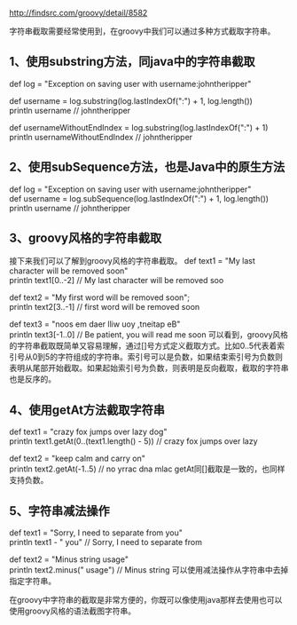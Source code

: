 http://findsrc.com/groovy/detail/8582

字符串截取需要经常使用到，在groovy中我们可以通过多种方式截取字符串。

## 1、使用substring方法，同java中的字符串截取
def log = "Exception on saving user with username:johntheripper"  
   
def username = log.substring(log.lastIndexOf(":") + 1, log.length())    
println username // johntheripper   
  
def usernameWithoutEndIndex = log.substring(log.lastIndexOf(":") + 1)    
println usernameWithoutEndIndex // johntheripper

## 2、使用subSequence方法，也是Java中的原生方法
def log = "Exception on saving user with username:johntheripper"    
def username = log.subSequence(log.lastIndexOf(":") + 1, log.length())    
println username // johntheripper

## 3、groovy风格的字符串截取
接下来我们可以了解到groovy风格的字符串截取。
def text1 = "My last character will be removed soon"    
println text1[0..-2] // My last character will be removed soo   
  
def text2 = "My first word will be removed soon";    
println text2[3..-1] // first word will be removed soon   
  
def text3 = "noos em daer lliw uoy ,tneitap eB"    
println text3[-1..0] // Be patient, you will read me soon
可以看到，groovy风格的字符串截取既简单又容易理解，通过[]号方式定义截取方式。比如0..5代表着索引号从0到5的字符组成的字符串。索引号可以是负数，如果结束索引号为负数则表明从尾部开始截取。如果起始索引号为负数，则表明是反向截取，截取的字符串也是反序的。

## 4、使用getAt方法截取字符串
def text1 = "crazy fox jumps over lazy dog"    
println text1.getAt(0..(text1.length() - 5)) // crazy fox jumps over lazy  
    
def text2 = "keep calm and carry on"    
println text2.getAt(-1..5) // no yrrac dna mlac
getAt同[]截取是一致的，也同样支持负数。

## 5、字符串减法操作
def text1 = "Sorry, I need to separate from you"    
println text1 - " you" // Sorry, I need to separate from    
 
def text2 = "Minus string usage"    
println text2.minus(" usage") // Minus string
可以使用减法操作从字符串中去掉指定字符串。

在groovy中字符串的截取是非常方便的，你既可以像使用java那样去使用也可以使用groovy风格的语法截图字符串。